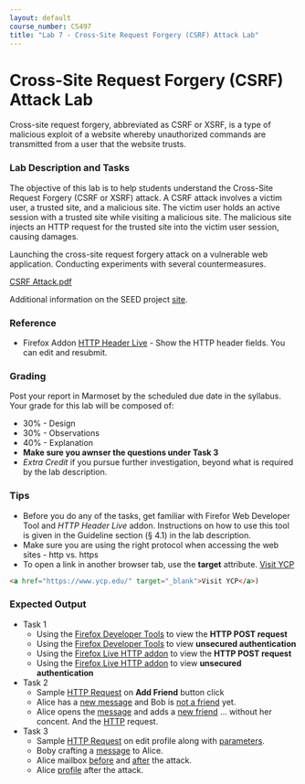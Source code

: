 ```yaml
---
layout: default
course_number: CS497
title: "Lab 7 - Cross-Site Request Forgery (CSRF) Attack Lab"
---
```


# Cross-Site Request Forgery (CSRF) Attack Lab
Cross-site request forgery, abbreviated as CSRF or XSRF, is a type of malicious exploit of a website whereby unauthorized commands are transmitted from a user that the website trusts.

### Lab Description and Tasks

The objective of this lab is to help students understand the Cross-Site Request Forgery (CSRF or XSRF) attack. A CSRF attack involves a victim user, a trusted site, and a malicious site. The victim user holds an active session with a trusted site while visiting a malicious site. The malicious site injects an HTTP request for the trusted site into the victim user session, causing damages.

Launching the cross-site request forgery attack on a vulnerable web application. Conducting experiments with several countermeasures.

[CSRF Attack.pdf](Web_CSRF_Elgg.pdf)

Additional information on the SEED project [site](http://www.cis.syr.edu/~wedu/seed/Labs_16.04/Web/Web_CSRF_Elgg/). 

### Reference
- Firefox Addon [HTTP Header Live](https://addons.mozilla.org/en-US/firefox/addon/http-header-live/?src=search) - Show the HTTP header fields. You can edit and resubmit.

### Grading
Post your report in Marmoset by the scheduled due date in the syllabus. Your grade for this lab will be composed of:
- 30% - Design
- 30% - Observations
- 40% - Explanation
- **Make sure you awnser the questions under Task 3**
- *Extra Credit* if you pursue further investigation, beyond what is required by the lab description.

### Tips
- Before you do any of the tasks, get familiar with Firefor Web Developer Tool and *HTTP Header Live* addon. Instructions on how to use this tool is given in the Guideline section (§ 4.1) in the lab description. 
- Make sure you are using the right protocol when accessing the web sites - http vs. https 
- To open a link in another browser tab, use the **target** attribute. <a href="https://www.ycp.edu/" target="_blank">Visit YCP</a>
```HTML
<a href="https://www.ycp.edu/" target="_blank">Visit YCP</a>)
```

### Expected Output
- Task 1 
  - Using the <a href="./csrf/task1_post_dev_tools.png" target="_blank">Firefox Developer Tools</a> to view the **HTTP POST request**
  - Using the <a href="./csrf/task1_post_dev_tools_token.png" target="_blank">Firefox Developer Tools</a> to view **unsecured authentication**   
  - Using the <a href="./csrf/task1_post_live_http.png" target="_blank">Firefox Live HTTP addon</a> to view the **HTTP POST request**
  - Using the <a href="./csrf/task1_post_live_http_token.png" target="_blank">Firefox Live HTTP addon</a> to view **unsecured authentication** 
- Task 2
   - Sample <a href="./csrf/task2_add_friend_http_request.PNG" target="_blank">HTTP Request</a> on **Add Friend** button click
   - Alice has a <a href="./csrf/task2_alice_has_message.png" target="_blank">new message</a> and Bob is <a href="./csrf/task2_alice_has_message_no_friend.png" target="_blank">not a friend</a> yet.
   - Alice opens the <a href="./csrf/task2_alice_has_message2.png" target="_blank">message</a> and adds a <a href="./csrf/task2_alice_has_new_friend.png" target="_blank">new friend<a/> ... without her concent. And the <a href="./csrf/task2_alice_has_new_friend_http_request.png" target="_blank">HTTP</a> request.
- Task 3
  - Sample <a href="./csrf/task3_observe_post_request_url.png" target="_blank">HTTP Request</a> on edit profile along with <a href="./csrf/task3_observe_post_request_params.png" target="_blank">parameters</a>.
  - Boby crafting a <a href="./csrf/task3_boby_message_alice.png" target="_blank">message</a> to Alice.
  - Alice mailbox <a href="./csrf/task3_alice_mailbox.png" target="_blank"> before<a> and <a href="./csrf/task3_alice_mailbox_after.png" target="_blank">after</a> the attack. 
  - Alice <a href="./csrf/task3_alice_profile.png" target="_blank">profile</a> after the attack. 
